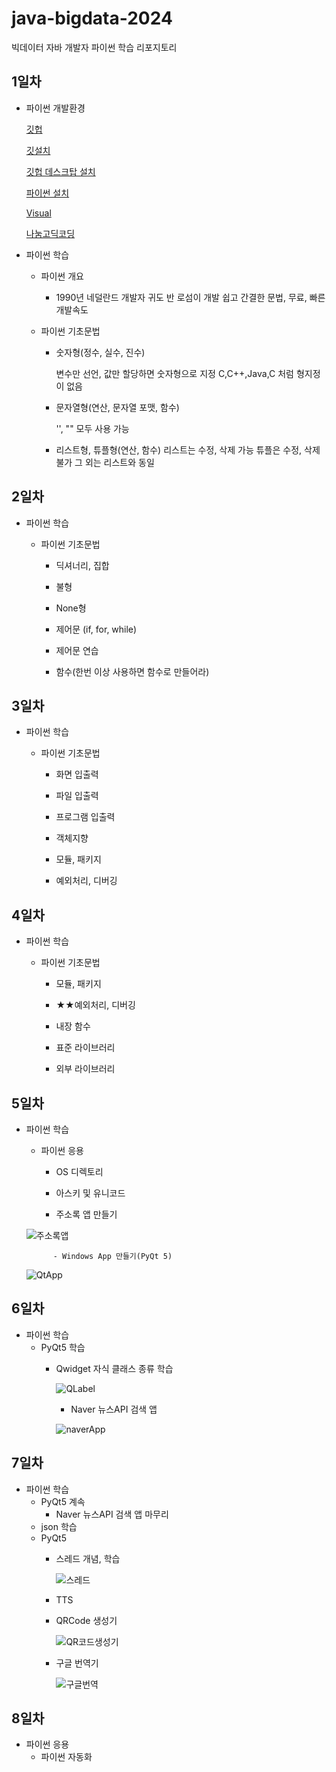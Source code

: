 # java-bigdata-2024
빅데이터 자바 개발자 파이썬 학습 리포지토리

## 1일차

- 파이썬 개발환경
  
    [깃헙](https://github.com)

    [깃설치](https://git-scm.com/download/win)

    [깃헙 데스크탑 설치](https://desktop/github.com)

    [파이썬 설치](https://python.org/)

    [Visual](https://code.visualstudio.com/)

    [나눔고딕코딩](https://github.com/naver/nanumfont)

- 파이썬 학습

    - 파이썬 개요
     
        - 1990년 네덜란드 개발자 귀도 반 로섬이 개발
          쉽고 간결한 문법, 무료, 빠른 개발속도

    - 파이썬 기초문법

        - 숫자형(정수, 실수, 진수)          
   
            변수만 선언, 값만 할당하면 숫자형으로 지정
            C,C++,Java,C 처럼 형지정이 없음
    

        - 문자열형(연산, 문자열 포맷, 함수)
    
            '', "" 모두 사용 가능
    
                
        - 리스트형, 튜플형(연산, 함수)
            리스트는 수정, 삭제 가능
            튜플은 수정, 삭제 불가 그 외는 리스트와 동일

## 2일차

- 파이썬 학습

    - 파이썬 기초문법

        - 딕셔너리, 집합

        - 불형

        - None형

        - 제어문 (if, for, while)

        - 제어문 연습

        - 함수(한번 이상 사용하면 함수로 만들어라)
        
        

## 3일차

- 파이썬 학습

    - 파이썬 기초문법
            
        - 화면 입출력
            
        - 파일 입출력
            
        - 프로그램 입출력
            
        - 객체지향

        - 모듈, 패키지

        - 예외처리, 디버깅
        

## 4일차

- 파이썬 학습

    - 파이썬 기초문법

        - 모듈, 패키지

        - ★★예외처리, 디버깅
            
        - 내장 함수
            
        - 표준 라이브러리
            
        - 외부 라이브러리

## 5일차

- 파이썬 학습

    - 파이썬 응용

        - OS 디렉토리

        - 아스키 및 유니코드

        - 주소록 앱 만들기



    ![주소록앱](https://github.com/simwh123/java-bigdata-2024/blob/main/images/day05Test.gif)

            - Windows App 만들기(PyQt 5)

    ![QtApp](https://github.com/simwh123/java-bigdata-2024/blob/main/images/bigdata02.png)

## 6일차
- 파이썬 학습
  - PyQt5 학습
    - Qwidget 자식 클래스 종류 학습

        ![QLabel](https://github.com/simwh123/java-bigdata-2024/blob/main/images/bigdata03.png)

        - Naver 뉴스API 검색 앱

        ![naverApp](https://github.com/simwh123/java-bigdata-2024/blob/main/images/bigdata04.png)

## 7일차
- 파이썬 학습
    - PyQt5 계속
      - Naver 뉴스API 검색 앱 마무리
    - json 학습
    - PyQt5
      - 스레드 개념, 학습

        ![스레드](https://github.com/simwh123/java-bigdata-2024/blob/main/images/bigdata05.png)

      - TTS
      - QRCode 생성기

        ![QR코드생성기](https://github.com/simwh123/java-bigdata-2024/blob/main/images/bigdata06.png)

      - 구글 번역기

        ![구글번역](https://github.com/simwh123/java-bigdata-2024/blob/main/images/bigdata07.png)

## 8일차
- 파이썬 응용
  - 파이썬 자동화